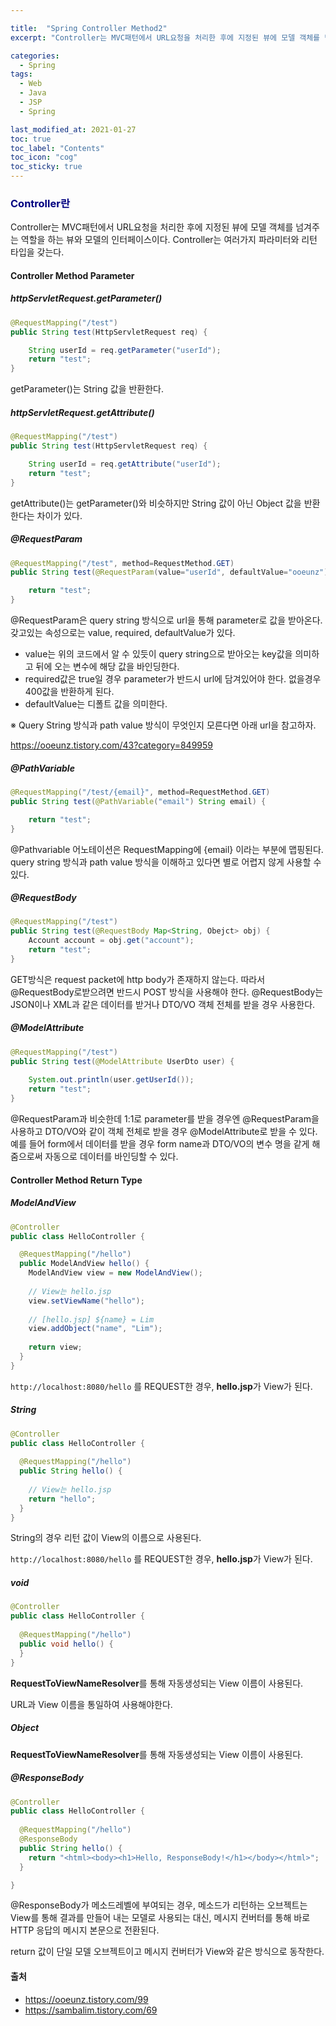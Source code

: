 ```yaml
---

title:  "Spring Controller Method2"
excerpt: "Controller는 MVC패턴에서 URL요청을 처리한 후에 지정된 뷰에 모델 객체를 넘겨주는 역할을 하는 뷰와 모델의 인터페이스이다. " 

categories:
  - Spring
tags:
  - Web
  - Java
  - JSP
  - Spring

last_modified_at: 2021-01-27 
toc: true
toc_label: "Contents"
toc_icon: "cog"
toc_sticky: true
---
```


<h3 style="color:navy">Controller란</h3>

Controller는 MVC패턴에서 URL요청을 처리한 후에 지정된 뷰에 모델 객체를 넘겨주는 역할을 하는 뷰와 모델의 인터페이스이다. Controller는 여러가지 파라미터와 리턴 타입을 갖는다. 

#### Controller Method Parameter

##### httpServletRequest.getParameter()

~~~java
@RequestMapping("/test") 
public String test(HttpServletRequest req) {

	String userId = req.getParameter("userId");
	return "test"; 
}
~~~

getParameter()는 String 값을 반환한다.



##### httpServletRequest.getAttribute()

~~~java
@RequestMapping("/test") 
public String test(HttpServletRequest req) {

	String userId = req.getAttribute("userId");
	return "test"; 
}
~~~

getAttribute()는 getParameter()와 비슷하지만 String 값이 아닌 Object 값을 반환한다는 차이가 있다.



##### @RequestParam

~~~java
@RequestMapping("/test", method=RequestMethod.GET)
public String test(@RequestParam(value="userId", defaultValue="ooeunz") String userId) {

	return "test"; 
}
~~~

@RequestParam은 query string 방식으로 url을 통해 parameter로 값을 받아온다. 갖고있는 속성으로는 value, required, defaultValue가 있다.

- value는 위의 코드에서 알 수 있듯이 query string으로 받아오는 key값을 의미하고 뒤에 오는 변수에 해당 값을 바인딩한다.
- required값은 true일 경우 parameter가 반드시 url에 담겨있어야 한다. 없을경우 400값을 반환하게 된다.
- defaultValue는 디폴트 값을 의미한다.

※ Query String 방식과 path value 방식이 무엇인지 모른다면 아래 url을 참고하자.

<https://ooeunz.tistory.com/43?category=849959>

<!-- 이 부분 다시 공부하자 -->

##### @PathVariable

~~~java
@RequestMapping("/test/{email}", method=RequestMethod.GET)
public String test(@PathVariable("email") String email) {

	return "test"; 
}
~~~

@Pathvariable 어노테이션은 RequestMapping에 {email} 이라는 부분에 맵핑된다. query string 방식과 path value 방식을 이해하고 있다면 별로 어렵지 않게 사용할 수 있다.



##### @RequestBody

~~~java
@RequestMapping("/test")
public String test(@RequestBody Map<String, Obejct> obj) {
	Account account = obj.get("account"); 
	return "test"; 
}
~~~

GET방식은 request packet에 http body가 존재하지 않는다. 따라서 @RequestBody로받으려면 반드시 POST 방식을 사용해야 한다. @RequestBody는 JSON이나 XML과 같은 데이터를 받거나 DTO/VO 객체 전체를 받을 경우 사용한다.



##### @ModelAttribute

~~~java
@RequestMapping("/test")
public String test(@ModelAttribute UserDto user) {
	
    System.out.println(user.getUserId());
	return "test"; 
}
~~~

@RequestParam과 비슷한데 1:1로 parameter를 받을 경우엔 @RequestParam을 사용하고 DTO/VO와 같이 객체 전체로 받을 경우 @ModelAttribute로 받을 수 있다. 예를 들어 form에서 데이터를 받을 경우 form name과 DTO/VO의 변수 명을 같게 해줌으로써 자동으로 데이터를 바인딩할 수 있다.





#### Controller Method Return Type

##### ModelAndView

~~~java
@Controller 
public class HelloController {

  @RequestMapping("/hello") 
  public ModelAndView hello() { 
    ModelAndView view = new ModelAndView(); 
    
    // View는 hello.jsp 
    view.setViewName("hello"); 
    
    // [hello.jsp] ${name} = Lim 
    view.addObject("name", "Lim"); 
    
    return view; 
  } 
}
~~~

`http://localhost:8080/hello` 를 REQUEST한 경우, **hello.jsp**가 View가 된다.



##### String

~~~java
@Controller 
public class HelloController { 
  
  @RequestMapping("/hello") 
  public String hello() { 
    
    // View는 hello.jsp 
    return "hello"; 
  }
}
~~~

String의 경우 리턴 값이 View의 이름으로 사용된다.

`http://localhost:8080/hello` 를 REQUEST한 경우, **hello.jsp**가 View가 된다.



##### void

~~~java
@Controller 
public class HelloController { 
  
  @RequestMapping("/hello") 
  public void hello() { 
  } 
}
~~~

**RequestToViewNameResolver**를 통해 자동생성되는 View 이름이 사용된다.

URL과 View 이름을 통일하여 사용해야한다.



##### Object

**RequestToViewNameResolver**를 통해 자동생성되는 View 이름이 사용된다.



##### @ResponseBody

~~~java
@Controller 
public class HelloController { 
  
  @RequestMapping("/hello") 
  @ResponseBody
  public String hello() { 
    return "<html><body><h1>Hello, ResponseBody!</h1></body></html>"; 
  }

}
~~~

@ResponseBody가 메소드레벨에 부여되는 경우, 메소드가 리턴하는 오브젝트는 View를 통해 결과를 만들어 내는 모델로 사용되는 대신, 메시지 컨버터를 통해 바로 HTTP 응답의 메시지 본문으로 전환된다.

return 값이 단일 모델 오브젝트이고 메시지 컨버터가 View와 같은 방식으로 동작한다.





#### 출처

- <https://ooeunz.tistory.com/99>
- <https://sambalim.tistory.com/69>
